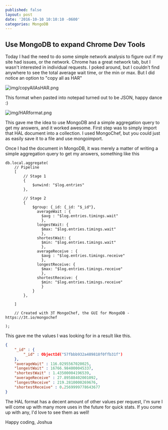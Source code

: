 ```yaml
---
published: false
layout: post
date: '2016-10-10 10:10:10 -0600'
categories: MongoDB
---
```

## Use MongoDB to expand Chrome Dev Tools

Today I had the need to do some simple network analysis to figure out if my site had issues, or the network.  Chrome has a great network tab, but I wasn't interested in individual requests.  I poked around, but I couldn't find anywhere to see the total average wait time, or the min or max.  But I did notice an option to "copy all as HAR"

![img/copyAllAsHAR.png]({{site.baseurl}}/_drafts/copyAllAsHAR.png)

This format when pasted into notepad turned out to be JSON, happy dance :)

![img/HARformat.png]({{site.baseurl}}/_drafts/HARformat.png)

This gave me the idea to use MongoDB and a simple aggregation query to get my answers, and it worked awesome.  First step was to simply import that HAL document into a collection.  I used MongoChef, but you could just as easily save it to a file and use mongoimport.

Once I had the document in MongoDB, it was merely a matter of writing a simple aggregation query to get my answers, something like this

```
db.local.aggregate(
	// Pipeline
	[
		// Stage 1
		{
			$unwind: "$log.entries"
		},

		// Stage 2
		{
			$group: {_id: {_id: "$_id"}, 
			  averageWait : {
				$avg : "$log.entries.timings.wait"
				},
			  longestWait: {
			    $max: "$log.entries.timings.wait"
				},
			  shortestWait: {
			    $min: "$log.entries.timings.wait"
				}, 
			  averageReceive : {
				$avg : "$log.entries.timings.receive"
				},
			  longestReceive: {
			    $max: "$log.entries.timings.receive"
				},
			  shortestReceive: {
			    $min: "$log.entries.timings.receive"
				}
			}
		},

	]

	// Created with 3T MongoChef, the GUI for MongoDB - https://3t.io/mongochef

);
```

This gave me the values I was looking for in a result like this. 
```JSON
{ 
    "_id" : {
        "_id" : ObjectId("57fbbb932a489818f0ffb31f")
    }, 
    "averageWait" : 116.0295567020025, 
    "longestWait" : 16766.984000045337, 
    "shortestWait" : 1.43500004196539, 
    "averageReceive" : 27.89588402001092, 
    "longestReceive" : 219.2810000269676, 
    "shortestReceive" : 0.2569999778643677
}
```

The HAL format has a decent amount of other values per request, I'm sure I will come up with many more uses in the future for quick stats. If you come up with any, I'd love to see them as well!

Happy coding,
Joshua


